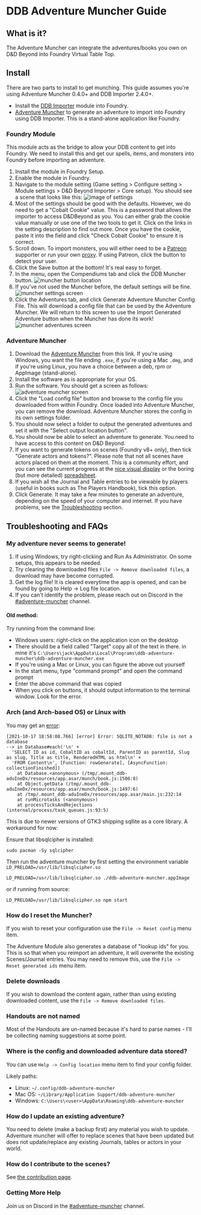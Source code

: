 # DDB Adventure Muncher Guide


## What is it?

The Adventure Muncher can integrate the adventures/books you own on D&D Beyond into Foundry Virtual Table Top.

## Install

There are two parts to install to get munching. This guide assumes you're using Adventure Muncher 0.4.0+ and DDB Importer 2.4.0+.

* Install the [DDB Importer](https://foundryvtt.com/packages/ddb-importer/) module into Foundry.
* [Adventure Muncher](https://github.com/MrPrimate/ddb-adventure-muncher/releases/latest) to generate an adventure to import into Foundry using DDB Importer.
This is a stand-alone application like Foundry.

### Foundry Module

This module acts as the bridge to allow your DDB content to get into Foundry.
We need to install this and get our spells, items, and monsters into Foundry before importing an adventure.

1. Install the module in Foundry Setup.
2. Enable the module in Foundry.
3. Navigate to the module setting (Game setting > Configure setting > Module settings > D&D Beyond Importer > Core setup).
You should see a scene that looks like this:
![image of settings](./images/core.png)
4. Most of the settings should be good with the defaults.
However, we do need to get a "Cobalt Cookie" value.
This is a password that allows the importer to access D&DBeyond as you.
You can either grab the cookie value manually or use one of the two tools to get it.
Click on the links in the setting description to find out more.
Once you have the cookie, paste it into the field and click "Check Cobalt Cookie" to ensure it is correct.
5. Scroll down.
To import monsters, you will either need to be a [Patreon](https://www.patreon.com/MrPrimate) supporter or run your own [proxy](https://github.com/MrPrimate/ddb-proxy).
If using Patreon, click the button to detect your user.
6. Click the Save button at the bottom!
It's real easy to forget.
7. In the menu, open the Compendiums tab and click the DDB Muncher button.
![muncher button location](./images/buttons.png)
8. If you've not used the Muncher before, the default settings will be fine.
![muncher settings screen](./images/muncher-settings.png)
9. Click the Adventures tab, and click Generate Adventure Muncher Config File.
This will download a config file that can be used by the Adventure Muncher.
We will return to this screen to use the Import Generated Adventure button when the Muncher has done its work!
![muncher adventures screen](./images/muncher-adventures.png)


### Adventure Muncher

1. Download the [Adventure Muncher](https://github.com/MrPrimate/ddb-adventure-muncher/releases/latest) from this link.
If you're using Windows, you want the file ending `.exe`, if you're using a Mac `.dmg`, and if you're using Linux, you have a choice between a deb, rpm or AppImage (stand-alone).
2. Install the software as is appropriate for your OS.
3. Run the software.
You should get a screen as follows:
![adventure muncher screen](./images/blank-config.png)
4. Click the "Load config file" button and browse to the config file you downloaded from within Foundry.
Once loaded into Adventure Muncher, you can remove the download. Adventure Muncher stores the config in its own settings folder.
5. You should now select a folder to output the generated adventures and set it with the "Select output location button".
6. You should now be able to select an adventure to generate.
You need to have access to this content on D&D Beyond.
7. If you want to generate tokens on scenes (Foundry v8+ only), then tick "Generate actors and tokens?".
Please note that not all scenes have actors placed on them at the moment.
This is a community effort, and you can see the current progress at the [nice visual display](https://docs.ddb.mrprimate.co.uk/status.html) or the boring (but more detailed) [spreadsheet](https://docs.google.com/spreadsheets/d/17b4jG2W521N_nFkE1jr2UGEjixHGjHGnEO9eSKhFmwo/edit?usp=sharing).
8. If you wish all the Journal and Table entries to be viewable by players (useful in books such as The Players Handbook), tick this option.
9. Click Generate.
It may take a few minutes to generate an adventure, depending on the speed of your computer and internet.
If you have problems, see the [Troubleshooting](#troubleshooting) section.


## Troubleshooting and FAQs

### My adventure never seems to generate!

1. If using Windows, try right-clicking and Run As Administrator. On some setups, this appears to be needed.
2. Try clearing the downloaded files `File -> Remove downloaded files`, a download may have become corrupted.
3. Get the log file! It is cleared everytime the app is opened, and can be found by going to Help -> Log file location.
4. If you can't identify the problem, please reach out on Discord in the [#adventure-muncher](https://discord.gg/ZZjxEBkqSH) channel.

#### Old method:

Try running from the command line:

* Windows users: right-click on the application icon on the desktop
* There should be a field called "Target" copy all of the text in there. in mine it's `C:\Users\jack\AppData\Local\Programs\ddb-adventure-muncher\ddb-adventure-muncher.exe`
* If you're using a Mac or Linux, you can figure the above out yourself
* In the start menu, type "command prompt" and open the command prompt
* Enter the above command that was copied
* When you click on buttons, it should output information to the terminal window.
Look for the error.

### Arch (and Arch-based OS) or Linux with

You may get an [error](https://github.com/MrPrimate/ddb-adventure-muncher/issues/8):

```
[2021-10-17 18:58:08.766] [error] Error: SQLITE_NOTADB: file is not a database
--> in Database#each('\n' +
  'SELECT ID as id, CobaltID as cobaltId, ParentID as parentId, Slug as slug, Title as title, RenderedHTML as html\n' +
  'FROM Content\n', [Function: rowGenerate], [AsyncFunction: collectionFinished])
    at Database.<anonymous> (/tmp/.mount_ddb-aduIneDx/resources/app.asar/munch/book.js:1506:8)
    at Object.getData (/tmp/.mount_ddb-aduIneDx/resources/app.asar/munch/book.js:1497:6)
    at /tmp/.mount_ddb-aduIneDx/resources/app.asar/main.js:232:14
    at runMicrotasks (<anonymous>)
    at processTicksAndRejections (internal/process/task_queues.js:93:5)
```

This is due to newer versions of GTK3 shipping sqllite as a core library. A workaround for now:

Ensure that libsqlcipher is installed:

```
sudo pacman -Sy sqlcipher
```

Then run the adventure muncher by first setting the environment variable `LD_PRELOAD=/usr/lib/libsqlcipher.so`

`LD_PRELOAD=/usr/lib/libsqlcipher.so ./ddb-adventure-muncher.appImage`

or if running from source:

`LD_PRELOAD=/usr/lib/libsqlcipher.so npm start`

### How do I reset the Muncher?

If you wish to reset your configuration use the `File -> Reset config` menu item.

The Adventure Module also generates a database of "lookup ids" for you. This is so that when you reimport an adventure, it will overwrite the existing Scenes/Journal entries. You may need to remove this, use the `File -> Reset generated ids` menu item.

### Delete downloads

If you wish to download the content again, rather than using existing downloaded content, use the `File -> Remove downloaded files`.

### Handouts are not named

Most of the Handouts are un-named because it's hard to parse names - I'll be collecting naming suggestions at some point.

### Where is the config and downloaded adventure data stored?

You can use `Help -> Config location` menu item to find your config folder.

Likely paths:

* Linux: `~/.config/ddb-adventure-muncher`
* Mac OS: `~/Library/Application Support/ddb-adventure-muncher`
* Windows: `C:\Users\<user>\AppData\Roaming\ddb-adventure-muncher`


### How do I update an existing adventure?

You need to delete (make a backup first) any material you wish to update.
Adventure muncher will offer to replace scenes that have been updated but does not update/replace any existing Journals, tables or actors in your world.

### How do I contribute to the scenes?

See [the contribution page](./scenes.md).

### Getting More Help

Join us on Discord in the [#adventure-muncher](https://discord.gg/ZZjxEBkqSH) channel.
